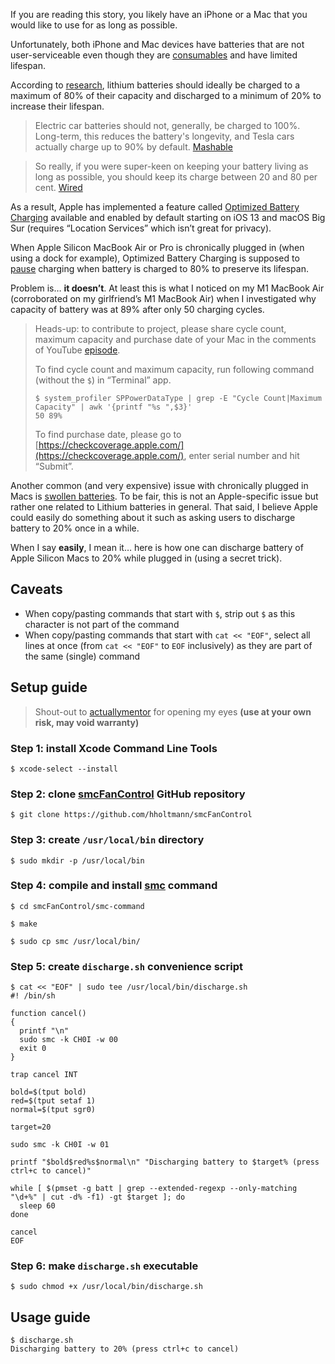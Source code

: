 <!--
Title: Is Apple deliberately killing our batteries?
Description: Exploring if Apple is deliberately killing our batteries… and what one can do about it.
Cover image: macbook-air.jpg
Publication date: 2023-03-10T12:14:47.264Z
Listed: true
-->

<span class="drop-cap">I</span>f you are reading this story, you likely have an iPhone or a Mac that you would like to use for as long as possible.

Unfortunately, both iPhone and Mac devices have batteries that are not user-serviceable even though they are [consumables](https://support.apple.com/en-us/HT208387) and have limited lifespan.

According to [research](https://batteryuniversity.com/article/bu-808-how-to-prolong-lithium-based-batteries), lithium batteries should ideally be charged to a maximum of 80% of their capacity and discharged to a minimum of 20% to increase their lifespan.

> Electric car batteries should not, generally, be charged to 100%. Long-term, this reduces the battery's longevity, and Tesla cars actually charge up to 90% by default. [Mashable](https://mashable.com/article/tesla-battery-charge-max)

> So really, if you were super-keen on keeping your battery living as long as possible, you should keep its charge between 20 and 80 per cent. [Wired](https://www.wired.co.uk/article/how-to-improve-battery-life-tips-myths-smartphones)

As a result, Apple has implemented a feature called [Optimized Battery Charging](https://support.apple.com/en-us/HT210512) available and enabled by default starting on iOS 13 and macOS Big Sur (requires “Location Services” which isn’t great for privacy).

When Apple Silicon MacBook Air or Pro is chronically plugged in (when using a dock for example), Optimized Battery Charging is supposed to [pause](https://support.apple.com/en-us/HT212049) charging when battery is charged to 80% to preserve its lifespan.

Problem is… **it doesn’t**. At least this is what I noticed on my M1 MacBook Air (corroborated on my girlfriend’s M1 MacBook Air) when I investigated why capacity of battery was at 89% after only 50 charging cycles.

> Heads-up: to contribute to project, please share cycle count, maximum capacity and purchase date of your Mac in the comments of YouTube [episode](https://www.youtube.com/watch?v=Y6xRBItR2pM).
>
> To find cycle count and maximum capacity, run following command (without the `$`) in “Terminal” app.
>
> ```console
> $ system_profiler SPPowerDataType | grep -E "Cycle Count|Maximum Capacity" | awk '{printf "%s ",$3}'
> 50 89%
> ```
>
> To find purchase date, please go to [https://checkcoverage.apple.com/](https://checkcoverage.apple.com/), enter serial number and hit “Submit”.

Another common (and very expensive) issue with chronically plugged in Macs is [swollen batteries](https://www.ifixit.com/Wiki/What_to_do_with_a_swollen_battery). To be fair, this is not an Apple-specific issue but rather one related to Lithium batteries in general. That said, I believe Apple could easily do something about it such as asking users to discharge battery to 20% once in a while.

When I say **easily**, I mean it… here is how one can discharge battery of Apple Silicon Macs to 20% while plugged in (using a secret trick).

## Caveats

- When copy/pasting commands that start with `$`, strip out `$` as this character is not part of the command
- When copy/pasting commands that start with `cat << "EOF"`, select all lines at once (from `cat << "EOF"` to `EOF` inclusively) as they are part of the same (single) command

## Setup guide

> Shout-out to [actuallymentor](https://github.com/actuallymentor/battery) for opening my eyes **(use at your own risk, may void warranty)**

### Step 1: install Xcode Command Line Tools

```console
$ xcode-select --install
```

### Step 2: clone [smcFanControl](https://github.com/hholtmann/smcFanControl) GitHub repository

```console
$ git clone https://github.com/hholtmann/smcFanControl
```

### Step 3: create `/usr/local/bin` directory

```console
$ sudo mkdir -p /usr/local/bin
```

### Step 4: compile and install [smc](https://github.com/hholtmann/smcFanControl/tree/master/smc-command) command

```console
$ cd smcFanControl/smc-command

$ make

$ sudo cp smc /usr/local/bin/
```

### Step 5: create `discharge.sh` convenience script

```console
$ cat << "EOF" | sudo tee /usr/local/bin/discharge.sh
#! /bin/sh

function cancel()
{
  printf "\n"
  sudo smc -k CH0I -w 00
  exit 0
}

trap cancel INT

bold=$(tput bold)
red=$(tput setaf 1)
normal=$(tput sgr0)

target=20

sudo smc -k CH0I -w 01

printf "$bold$red%s$normal\n" "Discharging battery to $target% (press ctrl+c to cancel)"

while [ $(pmset -g batt | grep --extended-regexp --only-matching "\d+%" | cut -d% -f1) -gt $target ]; do
  sleep 60
done

cancel
EOF
```

### Step 6: make `discharge.sh` executable

```console
$ sudo chmod +x /usr/local/bin/discharge.sh
```

## Usage guide

```console
$ discharge.sh
Discharging battery to 20% (press ctrl+c to cancel)
```
